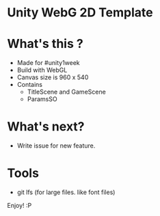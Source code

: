 # Unity WebG 2D Template

# What's this ?
- Made for #unity1week
- Build with WebGL
- Canvas size is 960 x 540
- Contains
  - TitleScene and GameScene
  - ParamsSO

# What's next?
- Write issue for new feature.

# Tools
- git lfs (for large files. like font files)

Enjoy! :P

